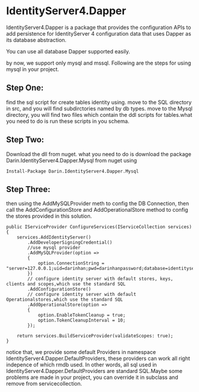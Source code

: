 # IdentityServer4.Dapper

IdentityServer4.Dapper is a package that provides the configuration APIs to add persistence for IdentityServer 4 configuration data that uses Dapper as its database abstraction.

You can use all database Dapper supported easily.

by now, we support only mysql and mssql.
Following are the steps for using mysql in your project.
## Step One:
find the sql script for create tables identity using.
move to the SQL directory in src, and you will find subdirctories named by db types.
move to the Mysql directory, you will find two files which contain the ddl scripts for tables.what you need to do is run these scripts in you schema.

## Step Two:
Download the dll from nuget.
what you need to do is download the package Darin.IdentityServer4.Dapper.Mysql from nuget using 
```
Install-Package Darin.IdentityServer4.Dapper.Mysql 
```
## Step Three:
then using the AddMySQLProvider meth to config the DB Connection, then call the AddConfigurationStore and AddOperationalStore method to config the stores provided in this solution.
```
public IServiceProvider ConfigureServices(IServiceCollection services)
{
    services.AddIdentityServer()
        .AddDeveloperSigningCredential()
        //use mysql provider
        .AddMySQLProvider(option =>
        {
            option.ConnectionString = "server=127.0.0.1;uid=darinhan;pwd=darinhanpassword;database=identityserver4;SslMode=None;";
        })
        // configure identity server with default stores, keys, clients and scopes,which use the standard SQL
        .AddConfigurationStore()
        // configure identity server with default Operationalstores,which use the standard SQL
        .AddOperationalStore(option =>
        {
            option.EnableTokenCleanup = true;
            option.TokenCleanupInterval = 10;
        });

    return services.BuildServiceProvider(validateScopes: true);
}
```

notice that, we provide some default Providers in namespace IdentityServer4.Dapper.DefaultProviders, these providers can work all right indepence of which rmdb used. In other words, all sql used in IdentityServer4.Dapper.DefaultProviders are standard SQL.Maybe some problems are made in your project, you can override it in subclass and remove from servicecollection.

